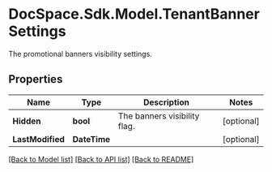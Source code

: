 # DocSpace.Sdk.Model.TenantBannerSettings
The promotional banners visibility settings.

## Properties

Name | Type | Description | Notes
------------ | ------------- | ------------- | -------------
**Hidden** | **bool** | The banners visibility flag. | [optional] 
**LastModified** | **DateTime** |  | [optional] 

[[Back to Model list]](../README.md#documentation-for-models) [[Back to API list]](../README.md#documentation-for-api-endpoints) [[Back to README]](../README.md)

